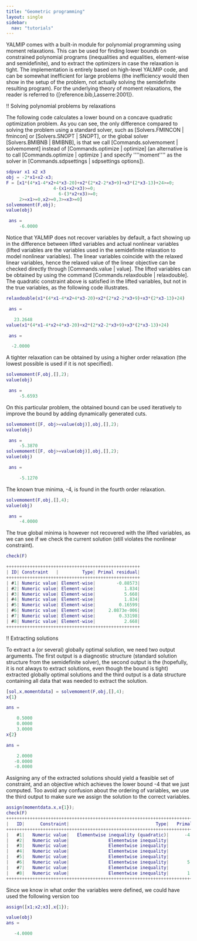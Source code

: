 ```yaml
---
title: "Geometric programming"
layout: single
sidebar:
  nav: "tutorials"
---
```



YALMIP comes with a built-in module for polynomial programming using moment relaxations. This can be used for finding lower bounds on constrained polynomial programs (inequalities and equalities, element-wise and semidefinite), and to extract the optimizers in case the relaxation is tight. The implementation is entirely based on high-level YALMIP code, and can be somewhat inefficient for large problems (the inefficiency would then show in the setup of the problem, not actually solving the semidefinite resulting program). For the underlying theory of moment relaxations, the reader is referred to {[reference.bib,Lasserre:2001]}.

!! Solving polynomial problems by relaxations

The following code calculates a lower bound on a concave quadratic optimization problem. As you can see, the only difference compared to solving the problem using a standard solver, such as [Solvers.FMINCON | fmincon] or [Solvers.SNOPT | SNOPT], or the global solver [Solvers.BMIBNB | BMIBNB], is that we call [Commands.solvemoment | solvemoment] instead of [Commands.optimize | optimize] (an alternative is to call [Commands.optimize | optimize ] and specify ''''moment'''' as the solver in [Commands.sdpsettings | sdpsettings options]).
````matlab
sdpvar x1 x2 x3
obj = -2*x1+x2-x3;
F = [x1*(4*x1-4*x2+4*x3-20)+x2*(2*x2-2*x3+9)+x3*(2*x3-13)+24>=0;
                  4-(x1+x2+x3)>=0;
                    6-(3*x2+x3)>=0;
     2>=x1>=0,x2>=0,3>=x3>=0]
solvemoment(F,obj);
value(obj)

 ans =
     -6.0000
````

Notice that YALMIP does not recover variables by default, a fact showing up in the difference between lifted variables and actual nonlinear variables (lifted variables are the variables used in the semidefinite relaxation to model nonlinear variables). The linear variables coincide with the relaxed linear variables, hence the relaxed value of the linear objective can be checked directly through [Commands.value | value]. The lifted variables can be obtained by using the command [Commands.relaxdouble | relaxdouble]. The quadratic constraint above is satisfied in the lifted variables, but not in the true variables, as the following code illustrates.
````matlab
relaxdouble(x1*(4*x1-4*x2+4*x3-20)+x2*(2*x2-2*x3+9)+x3*(2*x3-13)+24)

 ans =

   23.2648
value(x1*(4*x1-4*x2+4*x3-20)+x2*(2*x2-2*x3+9)+x3*(2*x3-13)+24)

 ans =

  -2.0000
````

A tighter relaxation can be obtained by using a higher order relaxation (the lowest possible is used if it is not specified).
````matlab
solvemoment(F,obj,[],2);
value(obj)

 ans =
     -5.6593
````

On this particular problem, the obtained bound can be used iteratively to improve the bound by adding dynamically generated cuts.
````matlab
solvemoment([F, obj>=value(obj)],obj,[],2);
value(obj)

 ans =
     -5.3870
solvemoment([F, obj>=value(obj)],obj,[],2);
value(obj)

 ans =

     -5.1270
````

The known true minima, -4, is found in the fourth order relaxation.
````matlab
solvemoment(F,obj,[],4);
value(obj)

 ans =
     -4.0000
````

The true global minima is however not recovered with the lifted variables, as we can see if we check the current solution (still violates the nonlinear constraint).
````matlab
check(F)

+++++++++++++++++++++++++++++++++++++++++++++++++++
| ID| Constraint   |         Type| Primal residual|
+++++++++++++++++++++++++++++++++++++++++++++++++++
| #1| Numeric value| Element-wise|        -0.88573|
| #2| Numeric value| Element-wise|           1.834|
| #3| Numeric value| Element-wise|           5.668|
| #4| Numeric value| Element-wise|           1.834|
| #5| Numeric value| Element-wise|         0.16599|
| #6| Numeric value| Element-wise|     2.0873e-006|
| #7| Numeric value| Element-wise|         0.33198|
| #8| Numeric value| Element-wise|           2.668|
+++++++++++++++++++++++++++++++++++++++++++++++++++
````

!! Extracting solutions

To extract a (or several) globally optimal solution, we need two output arguments. The first output is a diagnostic structure (standard solution structure from the semidefinite solver), the second output is the (hopefully, it is not always to extract solutions, even though the bound is tight) extracted globally optimal solutions and the third output is a data structure containing all data that was needed to extract the solution.
````matlab
[sol,x,momentdata] = solvemoment(F,obj,[],4);
x{1}

ans =

    0.5000
    0.0000
    3.0000
x{2}

ans =

    2.0000
   -0.0000
   -0.0000
````

Assigning any of the extracted solutions should yield a feasible set of constraint, and an objective which achieves the lower bound -4 that we just computed. Too avoid any confusion about the ordering of variables, we use the third output to make sure we assign the solution to the correct variables.
````matlab
assign(momentdata.x,x{1});
check(F)
+++++++++++++++++++++++++++++++++++++++++++++++++++++++++++++++++++++++++++++++++
|   ID|      Constraint|                                 Type|   Primal residual|
+++++++++++++++++++++++++++++++++++++++++++++++++++++++++++++++++++++++++++++++++
|   #1|   Numeric value|   Elementwise inequality (quadratic)|      -4.1666e-006|
|   #2|   Numeric value|               Elementwise inequality|               0.5|
|   #3|   Numeric value|               Elementwise inequality|                 3|
|   #4|   Numeric value|               Elementwise inequality|               0.5|
|   #5|   Numeric value|               Elementwise inequality|               1.5|
|   #6|   Numeric value|               Elementwise inequality|       5.9515e-007|
|   #7|   Numeric value|               Elementwise inequality|                 3|
|   #8|   Numeric value|               Elementwise inequality|       1.4818e-006|
+++++++++++++++++++++++++++++++++++++++++++++++++++++++++++++++++++++++++++++++++
````


Since we know in what order the variables were defined, we could have used the following version too
````matlab
assign([x1;x2;x3],x{1});

value(obj)
ans =

   -4.0000
````
